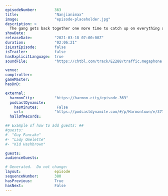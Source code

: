```yaml
---
episodeNumber:        363
title:                "Nanjianimax"
image:                "episode-placeholder.jpg"
description: >
  The gang gets back together one more time to catch up on everything since the show's finale. Special guests: Rob Schrab, Kumail Nanjiani and Emily V. Gordon!
showDate:             
releaseDate:          "2021-03-18 07:00:00Z"
duration:             "02:06:21"
isLostEpisode:        false
isTrailer:            false
hasExplicitLanguage:  true
soundFile:            "https://chtbl.com/track/E2288/traffic.megaphone.fm/STA1441745471.mp3"

venue:                
comptroller:          
gameMaster:           
hasDnD:               

external:
  harmonCity:         "https://harmon.city/episode-363"
  podcastDynamite:
    hasMinutes:        False
    url:              "https://podcastdynamite.com/#/p/Harmontown/e/377/363"
  hallOfRecords:      

## Example of how to add guests: ##
#guests:
#- "Guy Pancake"
#- "Lady Omelette"
#- "Kid Hashbrown"

guests:
audienceGuests:

# Generated.  Do not change:
layout:               episode
sequenceNumber:       380
hasPrevious:          True
hasNext:              False
---
```


<!-- The episode description will be rendered here -->
<!-- Add your content below here -->

